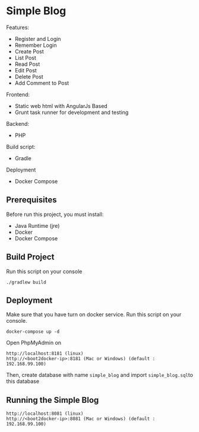 # Simple Blog

Features:

 * Register and Login
 * Remember Login
 * Create Post
 * List Post
 * Read Post
 * Edit Post
 * Delete Post
 * Add Comment to Post

Frontend:

 * Static web html with AngularJs Based
 * Grunt task runner for development and testing

Backend:

 * PHP

Build script:

 * Gradle

Deployment

 * Docker Compose

## Prerequisites

Before run this project, you must install:

 * Java Runtime (jre)
 * Docker
 * Docker Compose

## Build Project

Run this script on your console

```
./gradlew build
```

## Deployment

Make sure that you have turn on docker service. Run this script on your console.
```
docker-compose up -d
```
Open PhpMyAdmin on
```
http://localhost:8181 (linux)
http://<boot2docker-ip>:8181 (Mac or Windows) (default : 192.168.99.100)
```
Then, create database with name ```simple_blog``` and import ```simple_blog.sql```to this database

## Running the Simple Blog
```
http://localhost:8081 (linux)
http://<boot2docker-ip>:8081 (Mac or Windows) (default : 192.168.99.100)
```
